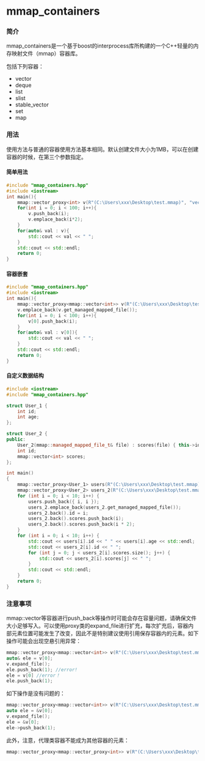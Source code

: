 # mmap_containers

### 简介

mmap_containers是一个基于boost的interprocess库所构建的一个C++轻量的内存映射文件（mmap）容器库。

包括下列容器：

- vector
- deque
- list
- slist
- stable_vector
- set
- map

### 用法

使用方法与普通的容器使用方法基本相同。默认创建文件大小为1MB，可以在创建容器的时候，在第三个参数指定。

#### 简单用法

```c++
#include "mmap_containers.hpp"
#include <iostream>
int main(){
    mmap::vector_proxy<int> v(R"(C:\Users\xxx\Desktop\test.mmap)", "vector_proxy");
    for(int i = 0; i < 100; i++){
        v.push_back(i);
        v.emplace_back(i*2);
    }
    for(auto& val : v){
        std::cout << val << " ";
    }
    std::cout << std::endl;
    return 0;
}
```

#### 容器嵌套

```c++
#include "mmap_containers.hpp"
#include <iostream>
int main(){
	mmap::vector_proxy<mmap::vector<int>> v(R"(C:\Users\xxx\Desktop\test.mmap)", "vvector_proxy");
    v.emplace_back(v.get_managed_mapped_file());
    for(int i = 0; i < 100; i++){
        v[0].push_back(i);
    }
    for(auto& val : v[0]){
        std::cout << val << " ";
    }
    std::cout << std::endl;
    return 0;
}
```

#### 自定义数据结构

```c++
#include <iostream>
#include "mmap_containers.hpp"

struct User_1 {
	int id;
	int age;
};

struct User_2 {
public:
	User_2(mmap::managed_mapped_file_t& file) : scores(file) { this->id = 0; }
	int id;
	mmap::vector<int> scores;
};

int main()
{
	mmap::vector_proxy<User_1> users(R"(C:\Users\xxx\Desktop\test.mmap)", "user_1");
	mmap::vector_proxy<User_2> users_2(R"(C:\Users\xxx\Desktop\test.mmap)", "user_2");
	for (int i = 0; i < 10; i++) {
		users.push_back({ i, i });
		users_2.emplace_back(users_2.get_managed_mapped_file());
		users_2.back().id = i;
		users_2.back().scores.push_back(i);
		users_2.back().scores.push_back(i * 2);
	}
	for (int i = 0; i < 10; i++) {
		std::cout << users[i].id << " " << users[i].age << std::endl;
		std::cout << users_2[i].id << " ";
		for (int j = 0; j < users_2[i].scores.size(); j++) {
			std::cout << users_2[i].scores[j] << " ";
		}
		std::cout << std::endl;
	}
    return 0;
}
```

### 注意事项

mmap::vector等容器进行push_back等操作时可能会存在容量问题，请确保文件大小足够写入。可以使用proxy类的expand_file进行扩充，每次扩充后，容器内部元素位置可能发生了改变，因此不是特别建议使用引用保存容器内的元素。如下操作可能会出现空悬引用异常：

```c++
mmap::vector_proxy<mmap::vector<int>> v(R"(C:\Users\xxx\Desktop\test.mmap)", "vvector_proxy");
auto& ele = v[0];
v.expand_file();
ele.push_back(1); //error!
ele = v[0] //error！
ele.push_back(1);
```

如下操作是没有问题的：

```c++
mmap::vector_proxy<mmap::vector<int>> v(R"(C:\Users\xxx\Desktop\test.mmap)", "vvector_proxy");
auto ele = &v[0];
v.expand_file();
ele = &v[0];
ele->push_back(1);
```

此外，注意，代理类容器不能成为其他容器的元素：

```c++
mmap::vector_proxy<mmap::vector_proxy<int>> v(R"(C:\Users\xxx\Desktop\test.mmap)", "vvector_proxy"); //error
```

